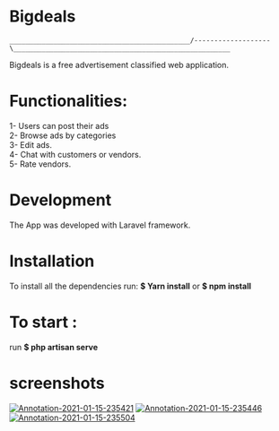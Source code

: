 # Bigdeals
```
_____________________________________________/-------------------\______________________________________________________
```
Bigdeals is a free advertisement classified web application. 
# Functionalities:
1- Users can post their ads  
2- Browse ads by categories  
3- Edit ads.  
4- Chat with customers or vendors.  
5- Rate  vendors.  

# Development
The App was developed with Laravel framework.
 # Installation
To install all the dependencies run: 
 **$ Yarn install**  or **$ npm install**
 # To start :
 run **$ php artisan serve** 
 # screenshots


<a href="https://postimg.cc/fky6FzR9" target="_blank"><img src="https://i.postimg.cc/fky6FzR9/Annotation-2021-01-15-235421.png" alt="Annotation-2021-01-15-235421"/></a> <a href="https://postimg.cc/Cd2Wp3R6" target="_blank"><img src="https://i.postimg.cc/Cd2Wp3R6/Annotation-2021-01-15-235446.png" alt="Annotation-2021-01-15-235446"/></a> <a href="https://postimg.cc/gLxQ6DTD" target="_blank"><img src="https://i.postimg.cc/gLxQ6DTD/Annotation-2021-01-15-235504.png" alt="Annotation-2021-01-15-235504"/></a><br/><br/>
